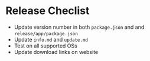 # Release Checlist

- Update version number in both `package.json` and and `release/app/package.json`
- Update `info.md` and `update.md`
- Test on all supported OSs
- Update download links on website
